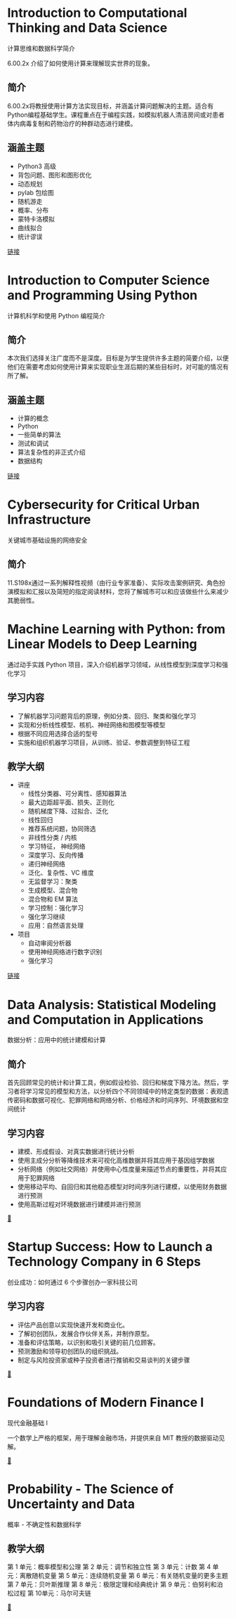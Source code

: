# Introduction to Computational Thinking and Data Science
计算思维和数据科学简介

6.00.2x 介绍了如何使用计算来理解现实世界的现象。

## 简介
6.00.2x将教授使用计算方法实现目标，并涵盖计算问题解决的主题。适合有Python编程基础学生。课程重点在于编程实践，如模拟机器人清洁房间或对患者体内病毒复制和药物治疗的种群动态进行建模。

## 涵盖主题
- Python3 高级
- 背包问题、图形和图形优化
- 动态规划
- pylab 包绘图
- 随机游走
- 概率、分布
- 蒙特卡洛模拟
- 曲线拟合
- 统计谬误

[链接](https://edx.org/learn/computer-science/massachusetts-institute-of-technology-introduction-to-computational-thinking-and-data-science?index=product_value_experiment_a)

# Introduction to Computer Science and Programming Using Python
计算机科学和使用 Python 编程简介

## 简介
本次我们选择关注广度而不是深度。目标是为学生提供许多主题的简要介绍，以便他们在需要考虑如何使用计算来实现职业生涯后期的某些目标时，对可能的情况有所了解。

## 涵盖主题
- 计算的概念
- Python
-  一些简单的算法
- 测试和调试
- 算法复杂性的非正式介绍
- 数据结构

[链接](https://www.edx.org/learn/computer-science/massachusetts-institute-of-technology-introduction-to-computer-science-and-programming-using-python?index=product_value_experiment_a)

# Cybersecurity for Critical Urban Infrastructure
关键城市基础设施的网络安全

## 简介
11.S198x通过一系列解释性视频（由行业专家准备）、实际攻击案例研究、角色扮演模拟和汇报以及简短的指定阅读材料，您将了解城市可以和应该做些什么来减少其脆弱性。

# Machine Learning with Python: from Linear Models to Deep Learning
通过动手实践 Python 项目，深入介绍机器学习领域，从线性模型到深度学习和强化学习

## 学习内容
- 了解机器学习问题背后的原理，例如分类、回归、聚类和强化学习
- 实现和分析线性模型、核机、神经网络和图模型等模型
- 根据不同应用选择合适的型号
- 实施和组织机器学习项目，从训练、验证、参数调整到特征工程

## 教学大纲
- 讲座
    - 线性分类器、可分离性、感知器算法
    - 最大边距超平面、损失、正则化
    - 随机梯度下降、过拟合、泛化
    - 线性回归
    - 推荐系统问题，协同筛选
    - 非线性分类 / 内核
    - 学习特征， 神经网络
    - 深度学习、反向传播
    - 递归神经网络
    - 泛化、复杂性、VC 维度
    - 无监督学习：聚类
    - 生成模型、混合物
    - 混合物和 EM 算法
    - 学习控制：强化学习
    - 强化学习继续
    - 应用：自然语言处理
- 项目
    - 自动审阅分析器
    - 使用神经网络进行数字识别
    - 强化学习

[链接](https://www.edx.org/learn/machine-learning/massachusetts-institute-of-technology-machine-learning-with-python-from-linear-models-to-deep-learning)

# Data Analysis: Statistical Modeling and Computation in Applications
数据分析：应用中的统计建模和计算

## 简介
首先回顾常见的统计和计算工具，例如假设检验、回归和梯度下降方法。然后，学习者将学习常见的模型和方法，以分析四个不同领域中的特定类型的数据：表观遗传密码和数据可视化、犯罪网络和网络分析、价格经济和时间序列、环境数据和空间统计

## 学习内容
- 建模、形成假设、对真实数据进行统计分析
- 使用主成分分析等降维技术来可视化高维数据并将其应用于基因组学数据
- 分析网络（例如社交网络）并使用中心性度量来描述节点的重要性，并将其应用于犯罪网络
- 使用移动平均、自回归和其他稳态模型对时间序列进行建模，以使用财务数据进行预测
- 使用高斯过程对环境数据进行建模并进行预测

[🔗](https://www.edx.org/learn/data-analysis/massachusetts-institute-of-technology-data-analysis-statistical-modeling-and-computation-in-applications)

# Startup Success: How to Launch a Technology Company in 6 Steps
创业成功：如何通过 6 个步骤创办一家科技公司

## 学习内容
- 评估产品创意以实现快速开发和商业化。
- 了解初创团队，发展合作伙伴关系，并制作原型。
- 准备和评估策略，以识别和吸引关键的前几位顾客。
- 预测激励和领导初创团队的组织挑战。
- 制定与风险投资家或种子投资者进行推销和交易谈判的关键步骤

[🔗](https://www.edx.org/learn/computer-programming/massachusetts-institute-of-technology-startup-success-how-to-launch-a-technology-company)

# Foundations of Modern Finance I
现代金融基础 I

一个数学上严格的框架，用于理解金融市场，并提供来自 MIT 教授的数据驱动见解。

[🔗](https://www.edx.org/learn/finance/massachusetts-institute-of-technology-foundations-of-modern-finance-i)

# Probability - The Science of Uncertainty and Data
概率 - 不确定性和数据科学

## 教学大纲
第 1 单元：概率模型和公理
第 2 单元：调节和独立性
第 3 单元：计数
第 4 单元：离散随机变量
第 5 单元：连续随机变量
第 6 单元：有关随机变量的更多主题
第 7 单元：贝叶斯推理
第 8 单元：极限定理和经典统计
第 9 单元：伯努利和泊松过程
第 10单元：马尔可夫链

[🔗](https://www.edx.org/learn/probability/massachusetts-institute-of-technology-probability-the-science-of-uncertainty-and-data)